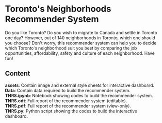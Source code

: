 # Toronto's Neighborhoods Recommender System
Do you like Toronto? Do you wish to migrate to Canada and settle in Toronto one day? However, out of 140 neighborhoods in Toronto, which one should you choose? Don't worry, this recommender system can help you to decide which Toronto's neighborhood suit you best by comparing the job opportunities, affordability, safety and culture of each neighborhood. Have fun!

## Content
**assets**: Contain image and external style sheets for interactive dashboard.  
**Data**: Contain data required to build the recommender system.  
**TNRS.ipynb**: Notebook showing codes to build the recommender system.  
**TNRS.odt**: Full report of the recommender system (editable).  
**TNRS.pdf**: Full report of the recommender system (view-only).  
**TNRS.py**: Python script showing the codes to build the interactive dashboard.  